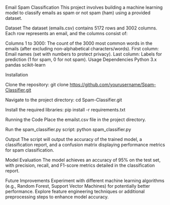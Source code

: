 Email Spam Classification
This project involves building a machine learning model to classify emails as spam or not spam (ham) using a provided dataset.

Dataset
The dataset (emails.csv) contains 5172 rows and 3002 columns. Each row represents an email, and the columns consist of:

Columns 1 to 3000: The count of the 3000 most common words in the emails (after excluding non-alphabetical characters/words).
First column: Email names (set with numbers to protect privacy).
Last column: Labels for prediction (1 for spam, 0 for not spam).
Usage
Dependencies
Python 3.x
pandas
scikit-learn

Installation

Clone the repository:
git clone https://github.com/yourusername/Spam-Classifier.git

Navigate to the project directory:
cd Spam-Classifier.git

Install the required libraries:
pip install -r requirements.txt

Running the Code
Place the emailst.csv file in the project directory.

Run the spam_classifier.py script:
python spam_classifier.py

Output
The script will output the accuracy of the trained model, a classification report, and a confusion matrix displaying performance metrics for spam classification.

Model Evaluation
The model achieves an accuracy of 95% on the test set, with precision, recall, and F1-score metrics detailed in the classification report.

Future Improvements
Experiment with different machine learning algorithms (e.g., Random Forest, Support Vector Machines) for potentially better performance.
Explore feature engineering techniques or additional preprocessing steps to enhance model accuracy.
